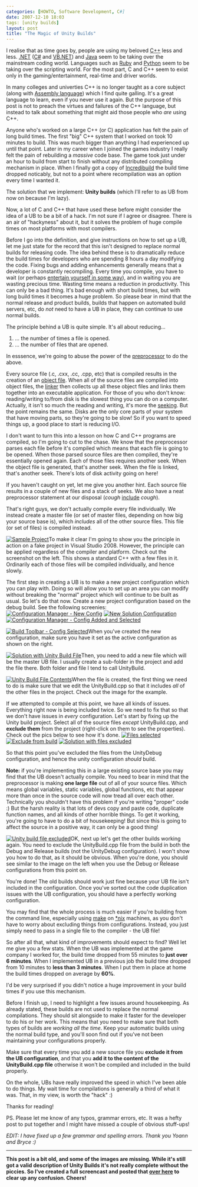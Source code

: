 ```yaml
---
categories: [HOWTO, Software Development, C#]
date: 2007-12-10 18:03
tags: [unity builds]
layout: post
title: "The Magic of Unity Builds"
---
```

I realise that as time goes by, people are using my beloved <a href="http://en.wikipedia.org/wiki/C++" title="C++">C++</a> less and less. <a href="http://en.wikipedia.org/wiki/.NET_Framework" title=".NET Framework">.NET</a> (<a href="http://en.wikipedia.org/wiki/C_Sharp" title="C#">C#</a> and <a href="http://en.wikipedia.org/wiki/Visual_Basic_.NET" title="VB.NET">VB.NET</a>) and <a href="http://en.wikipedia.org/wiki/Java_%28programming_language%29" title="Java">Java</a> seem to be taking over the mainstream coding world. Languages such as <a href="http://en.wikipedia.org/wiki/Ruby_%28programming_language%29" title="Ruby">Ruby</a> and <a href="http://en.wikipedia.org/wiki/Python_%28programming_language%29" title="Python">Python</a> seem to be taking over the scripting world. For the most part, C and C++ seem to exist only in the gaming/entertainment, real-time and driver worlds.

In many colleges and univerties C++ is no longer taught as a core subject (along with <a href="http://en.wikipedia.org/wiki/Assembly_language" title="Assembly Language">Assembly language</a>) which I find quite galling. It's a great language to learn, even if you never use it again. But the purpose of this post is not to preach the virtues and failures of the C++ language, but instead to talk about something that might aid those people who <em>are</em> using C++.<!--more-->

Anyone who's worked on a large C++ (or C) application has felt the pain of long build times. The first "big" C++ system that I worked on took 10 minutes to build. This was much bigger than anything I had experienced up until that point. Later in my career when I joined the games industry I really felt the pain of rebuilding a <em>massive</em> code base. The game took just under an hour to build from start to finish without any distributed compiling mechanism in place. When I finally got a copy of <a href="http://www.xoreax.com/" title="Xoreax Incredibuild">Incredibuild</a> the build time dropped noticably, but not to a point where recompilation was an option every time I wanted it.

The solution that we implement: <strong>Unity builds</strong> (which I'll refer to as UB from now on because I'm lazy).

Now, a lot of C and C++ that have used these before might consider the idea of a UB to be a bit of a hack. I'm not sure if I agree or disagree. There is an air of "hackyness" about it, but it solves the problem of huge compile times on most platforms with most compilers.

Before I go into the definition, and give instructions on how to set up a UB, let me just state for the record that this isn't designed to replace normal builds for releasing code. The idea behind these is to dramatically reduce the build times for developers who are spending 8 hours a day modifying the code. Fixing bugs and adding enhancements generally means that a developer is constantly recompiling. Every time you compile, you have to wait (or perhaps <a href="http://xkcd.com/303/" title="Compiling">entertain yourself in some way</a>), and in waiting you are wasting precious time. Wasting time means a reduction in productivity. This can only be a bad thing. It's bad enough with short build times, but with long build times it becomes a huge problem. So please bear in mind that the normal release and product builds, builds that happen on automated build servers, etc, do <em>not</em> need to have a UB in place, they can continue to use normal builds.

The principle behind a UB is quite simple. It's all about reducing...<ol><li>... the number of times a file is opened.</li><li>... the number of files that are opened.</li></ol>In esssence, we're going to abuse the power of the <a href="http://en.wikipedia.org/wiki/Preprocessor" title="Preprocessor">preprocessor</a> to do the above.

Every source file (.c, .cxx, .cc, .cpp, etc) that is compiled results in the creation of an <a href="http://en.wikipedia.org/wiki/Object_files" title="Object File">object file</a>. When all of the source files are compiled into object files, the <a href="http://en.wikipedia.org/wiki/Linker" title="Linker">linker</a> then collects up all these object files and links them together into an executable application. For those of you who don't know: reading/writing to/from disk is the slowest thing you can do on a computer. Actually, it isn't so much the reading and writing, it's more the <a href="http://en.wikipedia.org/wiki/Seeking" title="Seeking">seeking</a>. But the point remains the same. Disks are the only core parts of your system that have moving parts, so they're going to be slow! So if you want to speed things up, a good place to start is reducing I/O.

I don't want to turn this into a lesson on how C and C++ programs are compiled, so I'm going to cut to the chase. We know that the preprocessor parses each file before it's compiled which means that each file is going to be opened. When those parsed source files are then compiled, they're essentially opened again. Each of those files requires another seek. When the object file is generated, that's another seek. When the file is linked, that's another seek. There's lots of disk activity going on here!

If you haven't caught on yet, let me give you another hint. Each source file results in a couple of new files and a stack of seeks. We also have a neat preprocessor statement at our disposal (<em>*cough*</em> <a href="http://en.wikipedia.org/wiki/Header_file" title="Header File">include</a> <em>*cough*</em>).

That's right guys, we don't actually compile every file individually. We instead create a master file (or set of master files, depending on how big your source base is), which <em>includes</em> all of the other source files. This file (or set of files) is compiled instead.

<a href="/uploads/2007/12/unitybuild-01.png" rel="lightbox[unitybuild]" title="Sample Project"><img src="/uploads/2007/12/unitybuild-01.thumbnail.png" class="InlineImageLeft" alt="Sample Project" /></a>To make it clear I'm going to show you the principle in action on a fake project in Visual Studio 2008. However, the principle can be applied regardless of the compiler and platform. Check out the screenshot on the left. This shows a standard C++ with a few files in it. Ordinarily each of those files will be compiled individually, and hence slowly.

The first step in creating a UB is to make a new project configuration which you can play with. Doing so will allow you to set up an area you can modify without breaking the "normal" project which will continue to be built as usual. So let's do that now. Create a new project configuration based on the debug build. See the following screenies:
<a href="/uploads/2007/12/unitybuild-02.png" rel="lightbox[unitybuild]" title="Configuration Manager - New Config"><img src="/uploads/2007/12/unitybuild-02.thumbnail.png" class="InlineImageLeft" alt="Configuration Manager - New Config" /></a>
<a href="/uploads/2007/12/unitybuild-03.png" rel="lightbox[unitybuild]" title="New Solution Configuration"><img src="/uploads/2007/12/unitybuild-03.thumbnail.png" class="InlineImageLeft" alt="New Solution Configuration" /></a>
<a href="/uploads/2007/12/unitybuild-04.png" rel="lightbox[unitybuild]" title="Configuration Manager - Config Added and Selected"><img src="/uploads/2007/12/unitybuild-04.thumbnail.png" class="InlineImageLeft" alt="Configuration Manager - Config Added and Selected" /></a>
<div style="float: none; clear: both;"></div>
<a href="/uploads/2007/12/unitybuild-05.png" rel="lightbox[unitybuild]" title="Build Toolbar - Config Selected"><img src="/uploads/2007/12/unitybuild-05.thumbnail.png" class="InlineImageRight" alt="Build Toolbar - Config Selected" /></a>When you've created the new configuration, make sure you have it set as the active configuration as shown on the right.

<a href="/uploads/2007/12/unitybuild-06.png" rel="lightbox[unitybuild]" title="Solution with Unity Build File"><img src="/uploads/2007/12/unitybuild-06.thumbnail.png" class="InlineImageLeft" alt="Solution with Unity Build File" /></a>Then, you need to add a new file which will be the master UB file. I usually create a sub-folder in the project and add the file there. Both folder and file I tend to call UnityBuild.

<a href="/uploads/2007/12/unitybuild-07.png" rel="lightbox[unitybuild]" title="Unity Build File Contents"><img src="/uploads/2007/12/unitybuild-07.thumbnail.png" class="InlineImageRight" alt="Unity Build File Contents" /></a>When the file is created, the first thing we need to do is make sure that we edit the UnityBuild.cpp so that it includes <em>all</em> of the other files in the project. Check out the image for the example.

If we attempted to compile at this point, we have all kinds of issues. Everything right now is being included twice. So we need to fix that so that we don't have issues in <em>every</em> configuration. Let's start by fixing up the Unity build project. Select all of the source files <em>except</em> UnityBuild.cpp, and <strong>exclude them</strong> from the project (right-click on them to see the properties). Check out the pics below to see how it's done.
<a href="/uploads/2007/12/unitybuild-08.png" rel="lightbox[unitybuild]" title="Files selected"><img src="/uploads/2007/12/unitybuild-08.thumbnail.png" class="InlineImageLeft" alt="Files selected" /></a>
<a href="/uploads/2007/12/unitybuild-09.png" rel="lightbox[unitybuild]" title="Exclude from build"><img src="/uploads/2007/12/unitybuild-09.thumbnail.png" class="InlineImageLeft" alt="Exclude from build" /></a>
<a href="/uploads/2007/12/unitybuild-10.png" rel="lightbox[unitybuild]" title="Solution with files excluded"><img src="/uploads/2007/12/unitybuild-10.thumbnail.png" class="InlineImageLeft" alt="Solution with files excluded" /></a>
<div style="float: none; clear: both;"></div>
So that this point you've excluded the files from the UnityDebug configuration, and hence the unity configuration <em>should</em> build.

<strong>Note:</strong> if you're implementing this in a large existing source base you may find that the UB doesn't actually compile. You need to bear in mind that the preprocessor is making <strong>one large file</strong> out of all of your source files. Which means global variables, static variables, global functions, etc that appear more than once in the source code will now tread all over each other. Technically you shouldn't have this problem if you're writing "proper" code :) But the harsh reality is that lots of devs copy and paste code, duplicate function names, and all kinds of other horrible things. To get it working, you're going to have to do a bit of housekeeping! But since this is going to affect the source in a positive way, it can only be a good thing!

<a href="/uploads/2007/12/unitybuild-11.png" rel="lightbox[unitybuild]" title="Unity build file excluded"><img src="/uploads/2007/12/unitybuild-11.thumbnail.png" class="InlineImageLeft" alt="Unity build file excluded" /></a>OK, next up let's get the other builds working again. You need to exclude the UnityBuild.cpp file from the build in both the Debug and Release builds (not the UnityDebug configuration). I won't show you how to do that, as it should be obvious. When you're done, you should see similar to the image on the left when you use the Debug or Release configurations from this point on.

You're done! The old builds should work just fine because your UB file isn't included in the configuration. Once you've sorted out the code duplication issues with the UB configuration, you should have a perfectly working configuration.

You may find that the whole process is much easier if you're building from the command line, especially using <a href="http://en.wikipedia.org/wiki/Make_%28software%29" title="make">make</a> on <a href="http://en.wikipedia.org/wiki/%2Anix" title="Unix-like">*nix</a> machines, as you don't have to worry about excluding things from configurations. Instead, you just simply need to pass in a single file to the compiler - the UB file!

So after all that, what kind of improvements should expect to find? Well let me give you a few stats. When the UB was implemented at the game company I worked for, the build time dropped from 55 minutes to <strong>just over 6 minutes</strong>. When I implemented UB in a previous job the build time dropped from 10 minutes to <strong>less than 3 minutes</strong>. When I put them in place at home the build times dropped on average by <strong>60%</strong>.

I'd be very surprised if you didn't notice a huge improvement in your build times if you use this mechanism.

Before I finish up, I need to highlight a few issues around housekeeping. As already stated, these builds are not used to replace the normal compilations. They should sit alongside to make it faster for the developer to do his or her work. This means that you need to make sure that both types of builds are <em>working all the time</em>. Keep your automatic builds using the normal build type, and you'll soon find out if you've not been maintaining your configurations properly.

Make sure that every time you add a new source file you <strong>exclude it from the UB configuration</strong>, and that you <strong>add it to the content of the UnityBuild.cpp file</strong> otherwise it won't be compiled and included in the build properly.

On the whole, UBs have really improved the speed in which I've been able to do things. My wait time for compilations is generally a third of what it was. That, in my view, is worth the "hack" :)

Thanks for reading!

PS. Please let me know of any typos, grammar errors, etc. It was a hefty post to put together and I might have missed a couple of obvious stuff-ups!

<em>EDIT: I have fixed up a few grammar and spelling errors. Thank you Yoann and Bryce :)</em>
<hr/>
<strong>This post is a bit old, and some of the images are missing. While it's still got a valid description of Unity Builds it's not really complete without the piccies. So I've created a full screencast and posted that <a href="/posts/screencast-setting-up-unity-builds/" title="Screencast - Setting up Unity Builds">over here</a> to clear up any confusion. Cheers!</strong>
